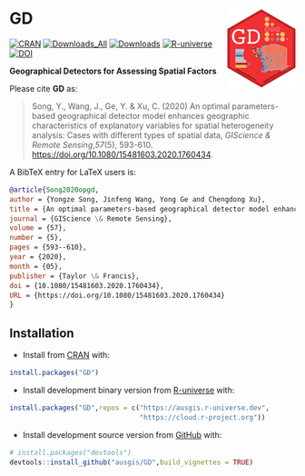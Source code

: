 
<!-- README.md is generated from README.Rmd. Please edit that file -->

# GD <a href="https://ausgis.github.io/GD/"><img src="man/figures/logo.png" align="right" height="139" alt="GD website" /></a>

<!-- badges: start -->

[![CRAN](https://www.r-pkg.org/badges/version/GD)](https://CRAN.R-project.org/package=GD)
[![Downloads_All](https://badgen.net/cran/dt/GD?color=orange)](https://CRAN.R-project.org/package=GD)
[![Downloads](https://cranlogs.r-pkg.org/badges/GD)](https://CRAN.R-project.org/package=GD)
[![R-universe](https://ausgis.r-universe.dev/badges/GD)](https://ausgis.r-universe.dev/GD)
[![DOI](https://ausgis.github.io/badges/gos_paper.svg)](https://doi.org/10.1080/15481603.2020.1760434)

<!-- badges: end -->

**Geographical Detectors for Assessing Spatial Factors**

Please cite **GD** as:

> Song, Y., Wang, J., Ge, Y. & Xu, C. (2020) An optimal parameters-based
> geographical detector model enhances geographic characteristics of
> explanatory variables for spatial heterogeneity analysis: Cases with
> different types of spatial data, *GIScience & Remote Sensing*,*57*(5),
> 593-610. <https://doi.org/10.1080/15481603.2020.1760434>.

A BibTeX entry for LaTeX users is:

``` bib
@article{Song2020opgd,
author = {Yongze Song, Jinfeng Wang, Yong Ge and Chengdong Xu},
title = {An optimal parameters-based geographical detector model enhances geographic characteristics of explanatory variables for spatial heterogeneity analysis: cases with different types of spatial data},
journal = {GIScience \& Remote Sensing},
volume = {57},
number = {5},
pages = {593--610},
year = {2020},
month = {05},
publisher = {Taylor \& Francis},
doi = {10.1080/15481603.2020.1760434},
URL = {https://doi.org/10.1080/15481603.2020.1760434}
}
```

## Installation

- Install from [CRAN](https://CRAN.R-project.org/package=GD) with:

``` r
install.packages("GD")
```

- Install development binary version from
  [R-universe](https://ausgis.r-universe.dev/GD) with:

``` r
install.packages("GD",repos = c("https://ausgis.r-universe.dev",
                                "https://cloud.r-project.org"))
```

- Install development source version from
  [GitHub](https://github.com/ausgis/GD) with:

``` r
# install.packages("devtools")
devtools::install_github("ausgis/GD",build_vignettes = TRUE)
```
